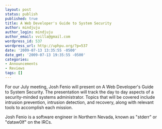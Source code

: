 ```yaml
---
layout: post
status: publish
published: true
title: A Web Developer's Guide to System Security
author: mindjuju
author_login: mindjuju
author_email: vvilla@gmail.com
wordpress_id: 537
wordpress_url: http://uphpu.org/?p=537
date: '2009-07-13 13:35:55 -0500'
date_gmt: '2009-07-13 19:35:55 -0500'
categories:
- Announcements
- Reviews
tags: []
---
```

<p>For our July meeting, Josh Fenio will present on A Web Developer's Guide to System Security. The presentation will track the day to day aspects of a security-minded systems administrator. Topics that will be covered include intrusion prevention, intrusion detection, and recovery, along with relevant tools to accomplish each mission.</p>
<p>Josh Fenio is a software engineer in Northern Nevada, known as "stderr" or "dataw0lf" on the IRCs.</p>
